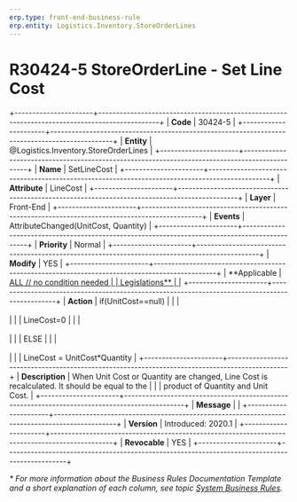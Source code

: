 ```yaml
---
erp.type: front-end-business-rule
erp.entity: Logistics.Inventory.StoreOrderLines
---
```


# R30424-5 StoreOrderLine - Set Line Cost
+----------------------+-----------------------------------------------------------------------------------------------+
| **Code**             | 30424-5                                                                                       |
+----------------------+-----------------------------------------------------------------------------------------------+
| **Entity**           | @Logistics.Inventory.StoreOrderLines                                                          |
+----------------------+-----------------------------------------------------------------------------------------------+
| **Name**             | SetLineCost                                                                                   |
+----------------------+-----------------------------------------------------------------------------------------------+
| **Attribute**        | LineCost                                                                                      |
+----------------------+-----------------------------------------------------------------------------------------------+
| **Layer**            | Front-End                                                                                     |
+----------------------+-----------------------------------------------------------------------------------------------+
| **Events**           | AttributeChanged(UnitCost, Quantity)                                                          |
+----------------------+-----------------------------------------------------------------------------------------------+
| **Priority**         | Normal                                                                                        |
+----------------------+-----------------------------------------------------------------------------------------------+
| **Modify**           | YES                                                                                           |
+----------------------+-----------------------------------------------------------------------------------------------+
| **Applicable         | [ALL // no condition needed                                                                   |
| Legislations**       | ](xref:applicable-legislations)                                                               |
+----------------------+-----------------------------------------------------------------------------------------------+
| **Action**           | if(UnitCost==null)                                                                            |
|                      | <br/><br/>                                                                                    |
|                      | LineCost=0                                                                                    |
|                      | <br/><br/>                                                                                    |
|                      | ELSE                                                                                          |
|                      | <br/><br/>                                                                                    |
|                      | LineCost = UnitCost\*Quantity                                                                 |
+----------------------+-----------------------------------------------------------------------------------------------+
| **Description**      | When Unit Cost or Quantity are changed, Line Cost is recalculated. It should be equal to the  |
|                      | product of Quantity and Unit Cost.                                                            |
+----------------------+-----------------------------------------------------------------------------------------------+
| **Message**          |                                                                                               |
+----------------------+-----------------------------------------------------------------------------------------------+
| **Version**          | Introduced: 2020.1                                                                            |
+----------------------+-----------------------------------------------------------------------------------------------+
| **Revocable**        | YES                                                                                           |
+----------------------+-----------------------------------------------------------------------------------------------+

*\* For more information about the Business Rules Documentation Template and a short explanation of each column, see
topic [System Business Rules](../templates/template-description-system-business-rules.md).*
